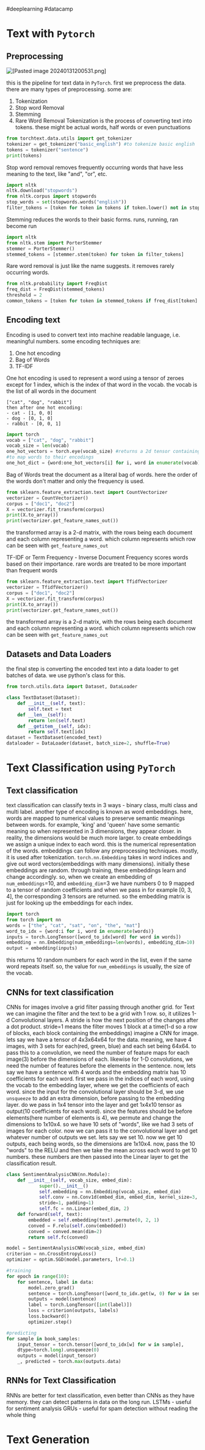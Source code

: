  #deeplearning #datacamp 
# Text with `Pytorch`
## Preprocessing
![[Pasted image 20240131200531.png]](https://github.com/Golden-Exp/FastAi/blob/main/Deep%20Learning/Attachments/Pasted%20image%2020240131200531.png/?raw=true)

this is the pipeline for text data in `PyTorch`. first we preprocess the data. there are many types of preprocessing. some are:
1. Tokenization
2. Stop word Removal
3. Stemming
4. Rare Word Removal
Tokenization is the process of converting text into tokens. these might be actual words, half words or even punctuations
```python
from torchtext.data.utils import get_tokenizer
tokenizer = get_tokenizer("basic_english") #to tokenize basic english
tokens = tokenizer("sentence")
print(tokens)
```

Stop word removal removes frequently occurring words that have less meaning to the text, like "and", "or", etc.
```python
import nltk
nltk.download("stopwords")
from nltk.corpus import stopwords
stop_words = set(stopwords.words("english"))
filter_tokens = [token for token in tokens if token.lower() not in stop_words]
```

Stemming reduces the words to their basic forms. runs, running, ran become run
```python
import nltk
from nltk.stem import PorterStemmer
stemmer = PorterStemmer()
stemmed_tokens = [stemmer.stem(token) for token in filter_tokens]
```

Rare word removal is just like the name suggests. it removes rarely occurring words.
```python
from nltk.probability import FreqDist
freq_dist = FreqDist(stemmed_tokens)
threshold = 2
common_tokens = [token for token in stemmed_tokens if freq_dist[token] > threshold]
```

## Encoding text
Encoding is used to convert text into machine readable language, i.e. meaningful numbers.
some encoding techniques are:
1. One hot encoding 
2. Bag of Words
3. TF-IDF

One hot encoding is used to represent a word using a tensor of zeroes except for 1 index, which is the index of that word in the vocab.
the vocab is the list of all words in the document
```
["cat", "dog", "rabbit"]
then after one hot encoding:
- cat - [1, 0, 0]
- dog - [0, 1, 0]
- rabbit - [0, 0, 1]
```

```python
import torch
vocab = ["cat", "dog", "rabbit"]
vocab_size = len(vocab)
one_hot_vectors = torch.eye(vocab_size) #returns a 2d tensor containing all encoded vectors
#to map words to their encodings
one_hot_dict = {word:one_hot_vectors[i] for i, word in enumerate(vocab)}
```

Bag of Words treat the document as a literal bag of words. here the order of the words don't matter and only the frequency is used.
```python
from sklearn.feature_extraction.text import CountVectorizer
vectorizer = CountVectorizer()
corpus = ["doc1", "doc2"]
X = vectorizer.fit_transform(corpus)
print(X.to_array())
print(vectorizer.get_feature_names_out())
```
the transformed array is a 2-d matrix, with the rows being each document and each column representing a word. which column represents which row can be seen with `get_feature_names_out`

TF-IDF or Term Frequency - Inverse Document Frequency scores words based on their importance.
rare words are treated to be more important than frequent words
```python
from sklearn.feature_extraction.text import TfidfVectorizer
vectorizer = TfidfVectorizer()
corpus = ["doc1", "doc2"]
X = vectorizer.fit_transform(corpus)
print(X.to_array())
print(vectorizer.get_feature_names_out())
```
the transformed array is a 2-d matrix, with the rows being each document and each column representing a word. which column represents which row can be seen with `get_feature_names_out`

## Datasets and Data Loaders
the final step is converting the encoded text into a data loader to get batches of data.
we use python's class for this.
```python
from torch.utils.data import Dataset, DataLoader

class TextDataset(Dataset):
	def __init__(self, text):
		self.text = text
	def __len__(self):
		return len(self.text)
	def __getitem__(self, idx):
		return self.text[idx]
dataset = TextDataset(encoded_text)
dataloader = DataLoader(dataset, batch_size=2, shuffle=True)
```

# Text Classification using `PyTorch`
## Text classification
text classification can classify texts in 3 ways - binary class, multi class and multi label.
another type of encoding is known as word embeddings. here, words are mapped to numerical values to preserve semantic meanings between words. 
for example, 'king' and 'queen' have some semantic meaning so when represented in 3 dimensions, they appear closer. in reality, the dimensions would be much more larger.
to create embeddings we assign a unique index to each word. this is the numerical representation of the words.
embeddings can follow any preprocessing techniques. mostly, it is used after tokenization.
`torch.nn.Embedding` takes in word indices and give out word vectors(embeddings with many dimensions). initially these embeddings are random. through training, these embeddings learn and change accordingly.
so, when we create an embedding of `num_embeddings`=10, and `embedding_dim`=3 we have numbers 0 to 9 mapped to a tensor of random coefficients and when we pass in for example [0, 3, 4], the corresponding 3 tensors are returned. so the embedding matrix is just for looking up the embeddings for each index.
```python
import torch
from torch import nn
words = ["the", "cat", "sat", "on", "the", "mat"]
word_to_idx = {word:i for i, word in enumerate(words)}
inputs = torch.LongTensor([word_to_idx[word] for word in words])
embedding = nn.Embedding(num_embeddings=len(words), embedding_dim=10)
output = embedding(inputs)
```
this returns 10 random numbers for each word in the list, even if the same word repeats itself. so, the value for `num_embeddings` is usually, the size of the vocab.

## CNNs for text classification
CNNs for images involve a grid filter passing through another grid. for Text we can imagine the filter and the text to be a grid with 1 row. so, it utilizes 1-d Convolutional layers. A stride is how the next position of the changes after a dot product. stride=1 means the filter moves 1 block at a time(1-d so a row of blocks, each block containing the embeddings)
imagine a CNN for image. lets say we have a tensor of 4x3x64x64 for the data. meaning, we have 4 images, with 3 sets for each(red, green, blue) and each set being 64x64. to pass this to a convolution, we need the number of feature maps for each image(3) before the dimensions of each. likewise for 1-D convolutions, we need the number of features before the elements in the sentence.
now, lets say we have a sentence with 4 words and the embedding matrix has 10 coefficients for each word. first we pass in the indices of each word, using the vocab to the embedding layer, where we get the coefficients of each word. since the input for the convolutional layer should be 3-d, we use `unsqueeze` to add an extra dimension, before passing to the embedding layer. do we pass in 1x4 tensor into the layer and get 1x4x10 tensor as output(10 coefficients for each word). since the features should be before elements(here number of elements is 4), we permute and change the dimensions to 1x10x4. 
so we have 10 sets of "words", like we had 3 sets of images for each color. now we can pass it to the convolutional layer and get whatever number of outputs we set. lets say we set 10. now we get 10 outputs, each being words, so the dimensions are 1x10x4.
now, pass the 10 "words" to the RELU and then we take the mean across each word to get 10 numbers. these numbers are then passed into the Linear layer to get the classification result.
```python
class SentimentAnalysisCNN(nn.Module):
	def __init__(self, vocab_size, embed_dim):
			super().__init__()
			self.embedding = nn.Embedding(vocab_size, embed_dim)
			self.conv = nn.Conv1d(embed_dim, embed_dim, kernel_size=3, 
			stride=1, padding=1)
			self.fc = nn.Linear(embed_dim, 2)
	def forward(self, text):
		embedded = self.embedding(text).permute(0, 2, 1)
		conved = F.relu(self.conv(embedded))
		conved = conved.mean(dim=2)
		return self.fc(conved)

model = SentimentAnalysisCNN(vocab_size, embed_dim)
criterion = nn.CrossEntropyLoss()
optimizer = optim.SGD(model.parameters, lr=0.1)

#training
for epoch in range(10):
	for sentence, label in data:
		model.zero_grad()
		sentence = torch.LongTensor([word_to_idx.get(w, 0) for w in sentence]).unsqueeze(0)
		outputs = model(sentence)
		label = torch.LongTensor([int(label)])
		loss = criterion(outputs, labels)
		loss.backward()
		optimizer.step()

#predicting
for sample in book_samples:
	input_tensor = torch.tensor([word_to_idx[w] for w in sample], 
	dtype=torch.long).unsqueeze(0)
	outputs = model(input_tensor)
	_, predicted = torch.max(outputs.data)
```

## RNNs for Text Classification
RNNs are better for text classification, even better than CNNs as they have memory. they can detect patterns in data on the long run.
LSTMs - useful for sentiment analysis
GRUs - useful for spam detection without reading the whole thing

# Text Generation

